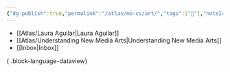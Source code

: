 ```yaml
---
{"dg-publish":true,"permalink":"/atlas/mo-cs/art/","tags":["📍"],"noteIcon":"","updated":"2024-10-29T18:27:52.591-07:00"}
---
```


- [[Atlas/Laura Aguilar\|Laura Aguilar]]
- [[Atlas/Understanding New Media Arts\|Understanding New Media Arts]]
- [[Inbox\|Inbox]]

{ .block-language-dataview}
